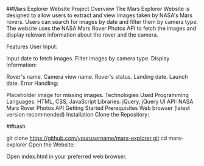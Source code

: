 ##Mars Explorer Website
Project Overview
The Mars Explorer Website is designed to allow users to extract and view images taken by NASA's Mars rovers. Users can search for images by date and filter them by camera type. The website uses the NASA Mars Rover Photos API to fetch the images and display relevant information about the rover and the camera.

Features
User Input:

Input date to fetch images.
Filter images by camera type.
Display Information:

Rover's name.
Camera view name.
Rover's status.
Landing date.
Launch date.
Error Handling:

Placeholder image for missing images.
Technologies Used
Programming Languages: HTML, CSS, JavaScript
Libraries: jQuery, jQuery UI
API: NASA Mars Rover Photos API
Getting Started
Prerequisites
Web browser (latest version recommended)
Installation
Clone the Repository:

##bash

git clone https://github.com/yourusername/mars-explorer.git
cd mars-explorer
Open the Website:

Open index.html in your preferred web browser.
